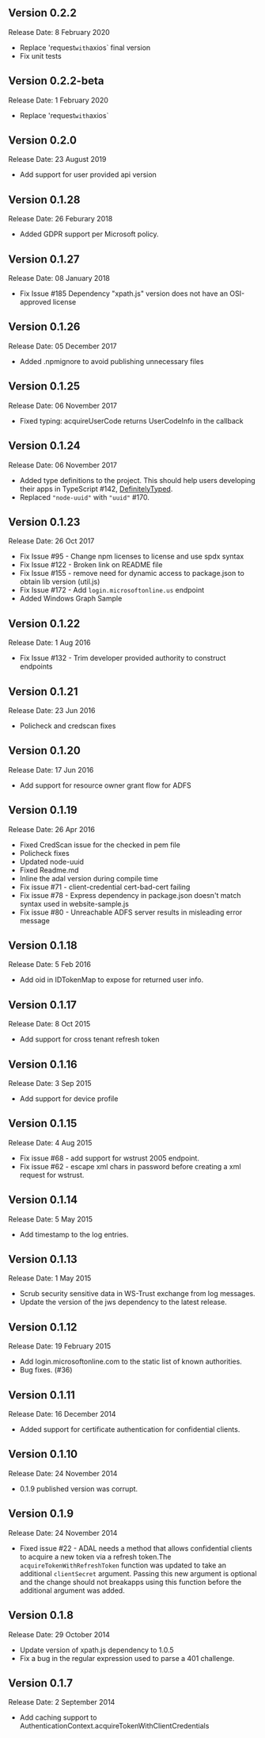 Version 0.2.2
------------------
Release Date: 8 February 2020
* Replace 'request` with `axios` final version
* Fix unit tests

Version 0.2.2-beta
------------------
Release Date: 1 February 2020
* Replace 'request` with `axios`

Version 0.2.0
------------------
Release Date: 23 August 2019
* Add support for user provided api version

Version 0.1.28
--------------
Release Date: 26 Feburary 2018
* Added GDPR support per Microsoft policy.

Version 0.1.27
--------------
Release Date: 08 January 2018
* Fix Issue #185 Dependency "xpath.js" version does not have an OSI-approved license

Version 0.1.26
--------------
Release Date: 05 December 2017
* Added .npmignore to avoid publishing unnecessary files

Version 0.1.25
--------------
Release Date: 06 November 2017
* Fixed typing: acquireUserCode returns UserCodeInfo in the callback

Version 0.1.24
--------------
Release Date: 06 November 2017
* Added type definitions to the project. This should help users developing their apps in TypeScript #142, [DefinitelyTyped](https://github.com/DefinitelyTyped/DefinitelyTyped/issues/12586).
* Replaced `"node-uuid"` with `"uuid"` #170.

Version 0.1.23
--------------
Release Date: 26 Oct 2017
* Fix Issue #95 - Change npm licenses to license and use spdx syntax 
* Fix Issue #122 - Broken link on README file 
* Fix Issue #155 - remove need for dynamic access to package.json to obtain lib version (util.js)
* Fix Issue #172 - Add `login.microsoftonline.us` endpoint
* Added Windows Graph Sample 

Version 0.1.22
--------------
Release Date: 1 Aug 2016
* Fix Issue #132 - Trim developer provided authority to construct endpoints

Version 0.1.21
--------------
Release Date: 23 Jun 2016
* Policheck and credscan fixes

Version 0.1.20
--------------
Release Date: 17 Jun 2016
* Add support for resource owner grant flow for ADFS

Version 0.1.19
--------------
Release Date: 26 Apr 2016
* Fixed CredScan issue for the checked in pem file
* Policheck fixes
* Updated node-uuid
* Fixed Readme.md
* Inline the adal version during compile time
* Fix issue #71 - client-credential cert-bad-cert failing
* Fix issue #78 - Express dependency in package.json doesn't match syntax used in website-sample.js
* Fix issue #80 - Unreachable ADFS server results in misleading error message

Version 0.1.18
--------------
Release Date: 5 Feb 2016
* Add oid in IDTokenMap to expose for returned user info. 

Version 0.1.17
--------------
Release Date: 8 Oct 2015
* Add support for cross tenant refresh token

Version 0.1.16
--------------
Release Date: 3 Sep 2015
* Add support for device profile 

Version 0.1.15
--------------
Release Date: 4 Aug 2015
* Fix issue #68 - add support for wstrust 2005 endpoint. 
* Fix issue #62 - escape xml chars in password before creating a xml request for wstrust. 

Version 0.1.14
--------------
Release Date: 5 May 2015
* Add timestamp to the log entries.

Version 0.1.13
--------------
Release Date: 1 May 2015
* Scrub security sensitive data in WS-Trust exchange from log messages.
* Update the version of the jws dependency to the latest release.

Version 0.1.12
--------------
Release Date: 19 February 2015
* Add login.microsoftonline.com to the static list of known authorities.
* Bug fixes. (#36)

Version 0.1.11
--------------
Release Date: 16 December 2014
* Added support for certificate authentication for confidential clients.

Version 0.1.10
--------------
Release Date: 24 November 2014
* 0.1.9 published version was corrupt.

Version 0.1.9
--------------
Release Date: 24 November 2014
* Fixed issue #22 - ADAL needs a method that allows confidential clients
to acquire a new token via a refresh token.The `acquireTokenWithRefreshToken` function was updated to take an additional `clientSecret` argument. Passing this new argument is optional and the change should not breakapps using this function before the additional argument was added.

Version 0.1.8
--------------
Release Date: 29 October 2014
* Update version of xpath.js dependency to 1.0.5
* Fix a bug in the regular expression used to parse a 401 challenge.

Version 0.1.7
--------------
Release Date: 2 September 2014
* Add caching support to AuthenticationContext.acquireTokenWithClientCredentials
